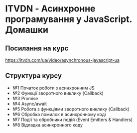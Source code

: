 # ITVDN - Асинхронне програмування у JavaScript. Домашки

## Посилання на курс

https://itvdn.com/ua/video/asynchronous-javascript-ua

## Структура курсу

- №1 Початок роботи з асинхронним JS
- №2 Функції зворотного виклику (Callback)
- №3 Promise
- №4 Async/await
- №5 Робота з функціями зворотного виклику (Callback)
- №6 Обробка помилок в асинхронному коді
- №7 Події та обробники подій (Event Emitters & Handlers)
- №8 Відладка асинхронного коду
